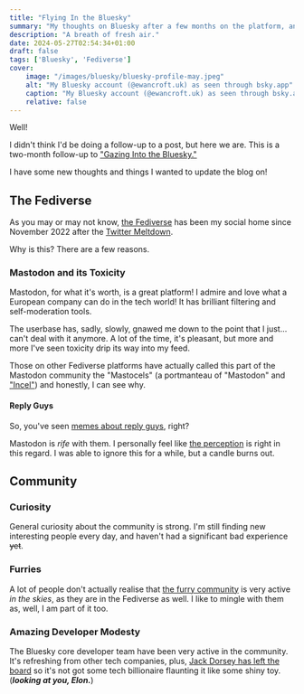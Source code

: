 ```yaml
---
title: "Flying In the Bluesky"
summary: "My thoughts on Bluesky after a few months on the platform, and why I am staying."
description: "A breath of fresh air."
date: 2024-05-27T02:54:34+01:00
draft: false
tags: ['Bluesky', 'Fediverse']
cover:
    image: "/images/bluesky/bluesky-profile-may.jpeg"
    alt: "My Bluesky account (@ewancroft.uk) as seen through bsky.app"
    caption: "My Bluesky account (@ewancroft.uk) as seen through bsky.app"
    relative: false
---
```


Well!

I didn't think I'd be doing a follow-up to a post, but here we are. This is a two-month follow-up to ["Gazing Into the Bluesky."](../gazing-into-the-bluesky)

I have some new thoughts and things I wanted to update the blog on!

## The Fediverse

As you may or may not know, [the Fediverse](https://fediverse.info/) has been my social home since November 2022 after the [Twitter Meltdown](https://en.wikipedia.org/wiki/Acquisition_of_Twitter_by_Elon_Musk).

Why is this? There are a few reasons.

### Mastodon and its Toxicity

Mastodon, for what it's worth, is a great platform! I admire and love what a European company can do in the tech world! It has brilliant filtering and self-moderation tools.

The userbase has, sadly, slowly, gnawed me down to the point that I just... can't deal with it anymore. A lot of the time, it's pleasant, but more and more I've seen toxicity drip its way into my feed.

Those on other Fediverse platforms have actually called this part of the Mastodon community the "Mastocels" (a portmanteau of "Mastodon" and ["Incel"](https://en.wikipedia.org/wiki/Incel)) and honestly, I can see why.

#### Reply Guys

So, you've seen [memes about reply guys](https://knowyourmeme.com/memes/reply-guy), right?

Mastodon is *rife* with them. I personally feel like [the perception](https://localghost.dev/blog/twitter-reply-guys-were-bad-but-mastodon-is-no-better/) is right in this regard. I was able to ignore this for a while, but a candle burns out.

## Community

### Curiosity

General curiosity about the community is strong. I'm still finding new interesting people every day, and haven't had a significant bad experience ~~yet~~.

### Furries

A lot of people don't actually realise that [the furry community](https://en.wikipedia.org/wiki/Furry_fandom) is very active *in the skies*, as they are in the Fediverse as well. I like to mingle with them as, well, I am part of it too.

### Amazing Developer Modesty

The Bluesky core developer team have been very active in the community. It's refreshing from other tech companies, plus, [Jack Dorsey has left the board](https://www.engadget.com/jack-dorsey-says-on-x-that-hes-not-on-the-bluesky-board-anymore-183902317.html) so it's not got some tech billionaire flaunting it like some shiny toy. (***looking at you, Elon.***)
